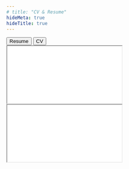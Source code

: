 ```yaml
---
# title: "CV & Resume"
hideMeta: true
hideTitle: true
---
```


<div class="tab-container">
  <div class="tab-buttons">
    <button class="tab-button active" onclick="openTab(event, 'resume')">Resume</button>
    <button class="tab-button " onclick="openTab(event, 'cv')">CV</button>
  </div>

  <div id="resume" class="tab-content active">
    <div class="pdf-container">
      <iframe src="/resume.pdf" class="pdf-iframe"></iframe>
    </div>
  </div>

  <div id="cv" class="tab-content">
    <div class="pdf-container">
      <iframe src="/cv.pdf" class="pdf-iframe"></iframe>
    </div>
  </div>
</div>

<script>
function openTab(evt, tabName) {
  // 모든 탭 콘텐츠를 숨김
  var tabcontent = document.getElementsByClassName("tab-content");
  for (var i = 0; i < tabcontent.length; i++) {
    tabcontent[i].style.display = "none";
  }

  // 모든 탭 버튼에서 active 클래스 제거
  var tablinks = document.getElementsByClassName("tab-button");
  for (var i = 0; i < tablinks.length; i++) {
    tablinks[i].className = tablinks[i].className.replace(" active", "");
  }

  // 클릭된 탭을 보여주고 버튼에 active 클래스 추가
  document.getElementById(tabName).style.display = "block";
  evt.currentTarget.className += " active";
}
</script>
